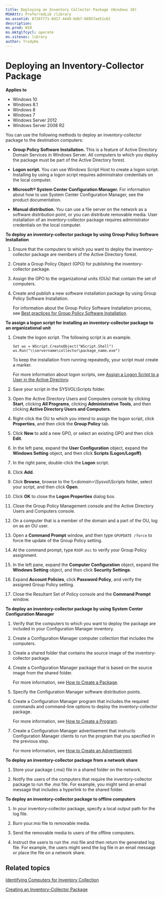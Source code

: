 ```yaml
---
title: Deploying an Inventory Collector Package (Windows 10)
MSHAttr: PreferredLib /library
ms.assetid: 8726ff71-0d17-4449-bdb7-66957ae51c62
description: 
ms.prod: W10
ms.mktglfcycl: operate
ms.sitesec: library
author: TrudyHa
---
```


# Deploying an Inventory-Collector Package


**Applies to**

-   Windows 10
-   Windows 8.1
-   Windows 8
-   Windows 7
-   Windows Server 2012
-   Windows Server 2008 R2

You can use the following methods to deploy an inventory-collector package to the destination computers:

-   **Group Policy Software Installation.** This is a feature of Active Directory Domain Services in Windows Server. All computers to which you deploy the package must be part of the Active Directory forest.

-   **Logon script.** You can use Windows Script Host to create a logon script. Installing by using a logon script requires administrator credentials on the local computer.

-   **Microsoft® System Center Configuration Manager.** For information about how to use System Center Configuration Manager, see the product documentation.

-   **Manual distribution.** You can use a file server on the network as a software distribution point, or you can distribute removable media. User installation of an inventory-collector package requires administrator credentials on the local computer.

**To deploy an inventory-collector package by using Group Policy Software Installation**

1.  Ensure that the computers to which you want to deploy the inventory-collector package are members of the Active Directory forest.

2.  Create a Group Policy Object (GPO) for publishing the inventory-collector package.

3.  Assign the GPO to the organizational units (OUs) that contain the set of computers.

4.  Create and publish a new software installation package by using Group Policy Software Installation.

    For information about the Group Policy Software Installation process, see [Best practices for Group Policy Software Installation](http://go.microsoft.com/fwlink/p/?LinkId=87996).

**To assign a logon script for installing an inventory-collector package to an organizational unit**

1.  Create the logon script. The following script is an example.

    ``` syntax
    Set ws = WScript.CreateObject("WScript.Shell")
    ws.Run("\\servername\collector\package_name.exe")
    ```

    To keep the installation from running repeatedly, your script must create a marker.

    For more information about logon scripts, see [Assign a Logon Script to a User in the Active Directory](http://go.microsoft.com/fwlink/p/?LinkId=87997).

2.  Save your script in the SYSVOL\\Scripts folder.

3.  Open the Active Directory Users and Computers console by clicking **Start**, clicking **All Programs**, clicking **Administrative Tools**, and then clicking **Active Directory Users and Computers**.

4.  Right-click the OU to which you intend to assign the logon script, click **Properties**, and then click the **Group Policy** tab.

5.  Click **New** to add a new GPO, or select an existing GPO and then click **Edit**.

6.  In the left pane, expand the **User Configuration** object, expand the **Windows Setting** object, and then click **Scripts (Logon/Logoff)**.

7.  In the right pane, double-click the **Logon** script.

8.  Click **Add**.

9.  Click **Browse**, browse to the \\\\*&lt;domain&gt;*\\Sysvol\\Scripts folder, select your script, and then click **Open**.

10. Click **OK** to close the **Logon Properties** dialog box.

11. Close the Group Policy Management console and the Active Directory Users and Computers console.

12. On a computer that is a member of the domain and a part of the OU, log on as an OU user.

13. Open a **Command Prompt** window, and then type `GPUPDATE /force` to force the update of the Group Policy setting.

14. At the command prompt, type `RSOP.msc` to verify your Group Policy assignment.

15. In the left pane, expand the **Computer Configuration** object, expand the **Windows Setting** object, and then click **Security Settings**.

16. Expand **Account Policies**, click **Password Policy**, and verify the assigned Group Policy setting.

17. Close the Resultant Set of Policy console and the **Command Prompt** window.

**To deploy an inventory-collector package by using System Center Configuration Manager**

1.  Verify that the computers to which you want to deploy the package are included in your Configuration Manager inventory.

2.  Create a Configuration Manager computer collection that includes the computers.

3.  Create a shared folder that contains the source image of the inventory-collector package.

4.  Create a Configuration Manager package that is based on the source image from the shared folder.

    For more information, see [How to Create a Package](http://go.microsoft.com/fwlink/p/?LinkId=131355).

5.  Specify the Configuration Manager software distribution points.

6.  Create a Configuration Manager program that includes the required commands and command-line options to deploy the inventory-collector package.

    For more information, see [How to Create a Program](http://go.microsoft.com/fwlink/p/?LinkId=131356).

7.  Create a Configuration Manager advertisement that instructs Configuration Manager clients to run the program that you specified in the previous step.

    For more information, see [How to Create an Advertisement](http://go.microsoft.com/fwlink/p/?LinkId=131357).

**To deploy an inventory-collector package from a network share**

1.  Store your package (.msi) file in a shared folder on the network.

2.  Notify the users of the computers that require the inventory-collector package to run the .msi file. For example, you might send an email message that includes a hyperlink to the shared folder.

**To deploy an inventory-collector package to offline computers**

1.  In your inventory-collector package, specify a local output path for the log file.

2.  Burn your.msi file to removable media.

3.  Send the removable media to users of the offline computers.

4.  Instruct the users to run the .msi file and then return the generated log file. For example, the users might send the log file in an email message or place the file on a network share.

## Related topics


[Identifying Computers for Inventory Collection](identifying-computers-for-inventory-collection.md)

[Creating an Inventory-Collector Package](creating-an-inventory-collector-package.md)

 

 






